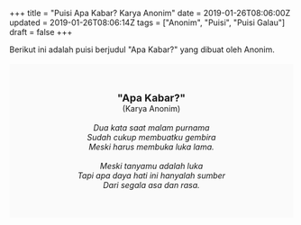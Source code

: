 +++
title = "Puisi Apa Kabar? Karya Anonim"
date = 2019-01-26T08:06:00Z
updated = 2019-01-26T08:06:14Z
tags = ["Anonim", "Puisi", "Puisi Galau"]
draft = false
+++

<div dir="ltr" style="text-align: left;" trbidi="on"><div style="text-align: justify;">Berikut ini adalah puisi berjudul "Apa Kabar?" yang dibuat oleh Anonim.</div><br /><div style="background: #FAFAFA; font-size: 14px; height: auto; margin: 0 auto; padding: 50px; text-align: center; width: auto;"><span style="font-size: 18px;"><b>"Apa Kabar?"</b></span><br />(Karya Anonim)<br /><br /><i>Dua kata saat malam purnama<br />Sudah cukup membuatku gembira<br />Meski harus membuka luka lama.<br /><br />Meski tanyamu adalah luka<br />Tapi apa daya hati ini hanyalah sumber<br />Dari segala asa dan rasa.</i> </div></div>
